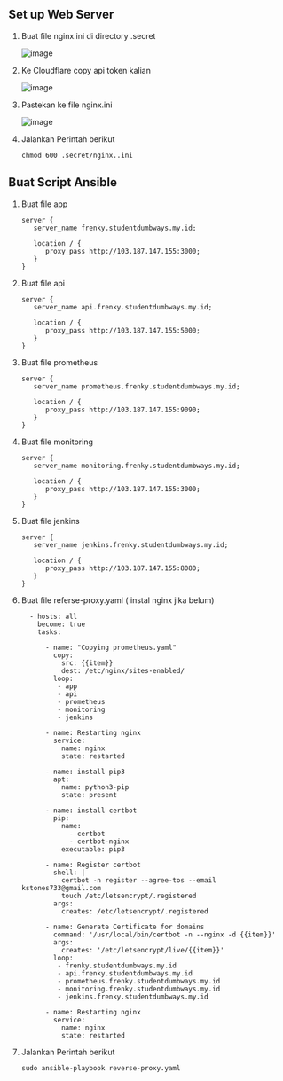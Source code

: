 ## Set up Web Server

1. Buat file nginx.ini di directory .secret

   ![image](https://user-images.githubusercontent.com/40049149/192828757-9ca0cb5d-40aa-46bd-9b87-ea6594f2c633.png)

2. Ke Cloudflare copy api token kalian

   ![image](https://user-images.githubusercontent.com/40049149/192828369-b88f8628-cef9-4b36-bf49-1fd5d29ba0db.png)

3. Pastekan ke file nginx.ini

   ![image](https://user-images.githubusercontent.com/40049149/192828801-333d40b5-c33a-4722-ae13-cf1c1b23de62.png)

4. Jalankan Perintah berikut

       chmod 600 .secret/nginx..ini

## Buat Script Ansible

1. Buat file app

       server {
          server_name frenky.studentdumbways.my.id;

          location / {
             proxy_pass http://103.187.147.155:3000;
          }
       }

2. Buat file api

       server {
          server_name api.frenky.studentdumbways.my.id;

          location / {
             proxy_pass http://103.187.147.155:5000;
          }
       }

3. Buat file prometheus

       server {
          server_name prometheus.frenky.studentdumbways.my.id;

          location / {
             proxy_pass http://103.187.147.155:9090;
          }
       }

4. Buat file monitoring

       server {
          server_name monitoring.frenky.studentdumbways.my.id;

          location / {
             proxy_pass http://103.187.147.155:3000;
          }
       }

5. Buat file jenkins

       server {
          server_name jenkins.frenky.studentdumbways.my.id;

          location / {
             proxy_pass http://103.187.147.155:8080;
          }
       }

6. Buat file referse-proxy.yaml ( instal nginx jika belum)

         - hosts: all
           become: true
           tasks:

             - name: "Copying prometheus.yaml"
               copy:
                 src: {{item}}
                 dest: /etc/nginx/sites-enabled/
               loop:
                - app
                - api
                - prometheus
                - monitoring
                - jenkins

             - name: Restarting nginx
               service:
                 name: nginx
                 state: restarted

             - name: install pip3
               apt: 
                 name: python3-pip
                 state: present

             - name: install certbot
               pip:
                 name:
                   - certbot
                   - certbot-nginx 
                 executable: pip3

             - name: Register certbot
               shell: |
                 certbot -n register --agree-tos --email kstones733@gmail.com
                 touch /etc/letsencrypt/.registered
               args:
                 creates: /etc/letsencrypt/.registered

             - name: Generate Certificate for domains
               command: '/usr/local/bin/certbot -n --nginx -d {{item}}'
               args:
                 creates: '/etc/letsencrypt/live/{{item}}'
               loop:
                - frenky.studentdumbways.my.id
                - api.frenky.studentdumbways.my.id
                - prometheus.frenky.studentdumbways.my.id
                - monitoring.frenky.studentdumbways.my.id
                - jenkins.frenky.studentdumbways.my.id

             - name: Restarting nginx
               service:
                 name: nginx
                 state: restarted

7. Jalankan Perintah berikut

       sudo ansible-playbook reverse-proxy.yaml













